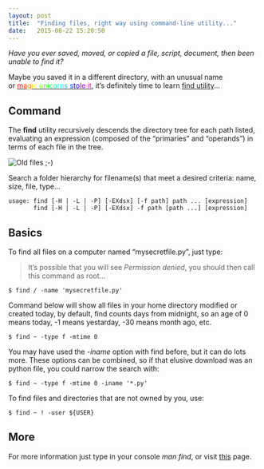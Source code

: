 ```yaml
---
layout: post
title:  "Finding files, right way using command-line utility..."
date:   2015-08-22 15:20:50
---
```


_Have you ever saved, moved, or copied a file, script, document, then been unable to find it?_

Maybe you saved it in a different directory, with an unusual name <br> or <u><FONT COLOR="#FF0000">m</FONT><FONT COLOR="#FF4300">a</FONT><FONT COLOR="#FF8600">g</FONT><FONT COLOR="#FFC900">i</FONT><FONT COLOR="#FFff00">c</FONT><FONT COLOR="#BCff00"> </FONT><FONT COLOR="#79ff00">u</FONT><FONT COLOR="#36ff00">n</FONT><FONT COLOR="#00ff00">i</FONT><FONT COLOR="#00ff43">c</FONT><FONT COLOR="#00ff86">o</FONT><FONT COLOR="#00ffC9">r</FONT><FONT COLOR="#00ffff">n</FONT><FONT COLOR="#00C9ff">s</FONT><FONT COLOR="#0086ff"> </FONT><FONT COLOR="#0043ff">s</FONT><FONT COLOR="#0000ff">t</FONT><FONT COLOR="#3600ff">o</FONT><FONT COLOR="#7900ff">l</FONT><FONT COLOR="#BC00ff">e</FONT><FONT COLOR="#FF00ff"> </FONT><FONT COLOR="#FF00C9">i</FONT><FONT COLOR="#FF0086">t</FONT></u>, it’s definitely time to learn [find utility](http://ss64.com/bash/find.html)...

## Command

The __find__ utility recursively descends the directory tree for each path listed, evaluating an expression (composed of the “primaries” and “operands”) in terms of each file in the tree.

![Old files ;-)](http://www.explainxkcd.com/wiki/images/d/d5/old_files.png)

Search a folder hierarchy for filename(s) that meet a desired criteria: name, size, file, type...

    usage: find [-H | -L | -P] [-EXdsx] [-f path] path ... [expression]
           find [-H | -L | -P] [-EXdsx] -f path [path ...] [expression]

## Basics

To find all files on a computer named “mysecretfile.py”, just type:

> It’s possible that you will see _Permission denied_, you should then call this command as root...

    $ find / -name 'mysecretfile.py'

Command below will show all files in your home directory modified or created today, by default, find counts days from midnight, so an age of 0 means today, -1 means yestarday, -30 means month ago, etc.

    $ find ~ -type f -mtime 0

You may have used the _-iname_ option with find before, but it can do lots more. These options can be combined, so if that elusive download was an python file, you could narrow the search with:

    $ find ~ -type f -mtime 0 -iname '*.py'

To find files and directories that are not owned by you, use:

    $ find ~ ! -user ${USER}

## More

For more information just type in your console _man find_, or visit [this](http://www.tldp.org/LDP/abs/html/moreadv.html) page.


